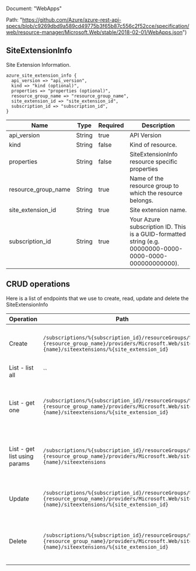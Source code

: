 Document: "WebApps"


Path: "https://github.com/Azure/azure-rest-api-specs/blob/c9269dbd9a589cd49775b3f65b87c556c2f52cce/specification/web/resource-manager/Microsoft.Web/stable/2018-02-01/WebApps.json")

## SiteExtensionInfo

Site Extension Information.

```puppet
azure_site_extension_info {
  api_version => "api_version",
  kind => "kind (optional)",
  properties => "properties (optional)",
  resource_group_name => "resource_group_name",
  site_extension_id => "site_extension_id",
  subscription_id => "subscription_id",
}
```

| Name        | Type           | Required       | Description       |
| ------------- | ------------- | ------------- | ------------- |
|api_version | String | true | API Version |
|kind | String | false | Kind of resource. |
|properties | String | false | SiteExtensionInfo resource specific properties |
|resource_group_name | String | true | Name of the resource group to which the resource belongs. |
|site_extension_id | String | true | Site extension name. |
|subscription_id | String | true | Your Azure subscription ID. This is a GUID-formatted string (e.g. 00000000-0000-0000-0000-000000000000). |



## CRUD operations

Here is a list of endpoints that we use to create, read, update and delete the SiteExtensionInfo

| Operation | Path | Verb | Description | OperationID |
| ------------- | ------------- | ------------- | ------------- | ------------- |
|Create|`/subscriptions/%{subscription_id}/resourceGroups/%{resource_group_name}/providers/Microsoft.Web/sites/%{name}/siteextensions/%{site_extension_id}`|Put|Install site extension on a web site, or a deployment slot.|WebApps_InstallSiteExtension|
|List - list all|``||||
|List - get one|`/subscriptions/%{subscription_id}/resourceGroups/%{resource_group_name}/providers/Microsoft.Web/sites/%{name}/siteextensions/%{site_extension_id}`|Get|Get site extension information by its ID for a web site, or a deployment slot.|WebApps_GetSiteExtension|
|List - get list using params|`/subscriptions/%{subscription_id}/resourceGroups/%{resource_group_name}/providers/Microsoft.Web/sites/%{name}/siteextensions`|Get|Get list of siteextensions for a web site, or a deployment slot.|WebApps_ListSiteExtensions|
|Update|`/subscriptions/%{subscription_id}/resourceGroups/%{resource_group_name}/providers/Microsoft.Web/sites/%{name}/siteextensions/%{site_extension_id}`|Put|Install site extension on a web site, or a deployment slot.|WebApps_InstallSiteExtension|
|Delete|`/subscriptions/%{subscription_id}/resourceGroups/%{resource_group_name}/providers/Microsoft.Web/sites/%{name}/siteextensions/%{site_extension_id}`|Delete|Remove a site extension from a web site, or a deployment slot.|WebApps_DeleteSiteExtension|
